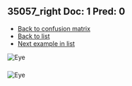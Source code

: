 ## 35057_right Doc: 1 Pred: 0
- [Back to confusion matrix](https://github.com/juliandewit/kaggle_retinopathy/blob/master/matrix.md)
- [Back to list](https://github.com/juliandewit/kaggle_retinopathy/blob/master/lists/10/list.md)
- [Next example in list](https://github.com/juliandewit/kaggle_retinopathy/blob/master/lists/10/35/35064_left.md)

![Eye](https://retinopaty.blob.core.windows.net/size1024/35057_right_1.jpeg)

### 

![Eye]()
